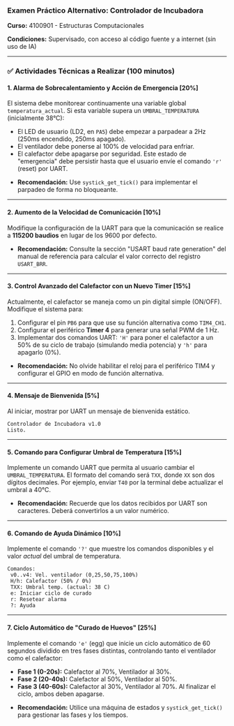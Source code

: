 ### Examen Práctico Alternativo: Controlador de Incubadora

**Curso:** 4100901 - Estructuras Computacionales

**Condiciones:** Supervisado, con acceso al código fuente y a internet (sin uso de IA)

---

### ✅ Actividades Técnicas a Realizar (100 minutos)

#### 1. Alarma de Sobrecalentamiento y Acción de Emergencia [20%]
El sistema debe monitorear continuamente una variable global `temperatura_actual`. Si esta variable supera un `UMBRAL_TEMPERATURA` (inicialmente 38°C):
- El LED de usuario (LD2, en `PA5`) debe empezar a parpadear a 2Hz (250ms encendido, 250ms apagado).
- El ventilador debe ponerse al 100% de velocidad para enfriar.
- El calefactor debe apagarse por seguridad.
Este estado de "emergencia" debe persistir hasta que el usuario envíe el comando `'r'` (reset) por UART.

*   **Recomendación:** Use `systick_get_tick()` para implementar el parpadeo de forma no bloqueante.

---
#### 2. Aumento de la Velocidad de Comunicación [10%]
Modifique la configuración de la UART para que la comunicación se realice a **115200 baudios** en lugar de los 9600 por defecto.

*   **Recomendación:** Consulte la sección "USART baud rate generation" del manual de referencia para calcular el valor correcto del registro `USART_BRR`.

---
#### 3. Control Avanzado del Calefactor con un Nuevo Timer [15%]
Actualmente, el calefactor se maneja como un pin digital simple (ON/OFF). Modifique el sistema para:
1.  Configurar el pin `PB6` para que use su función alternativa como `TIM4_CH1`.
2.  Configurar el periférico **Timer 4** para generar una señal PWM de 1 Hz.
3.  Implementar dos comandos UART: `'H'` para poner el calefactor a un 50% de su ciclo de trabajo (simulando media potencia) y `'h'` para apagarlo (0%).

*   **Recomendación:** No olvide habilitar el reloj para el periférico TIM4 y configurar el GPIO en modo de función alternativa.

---
#### 4. Mensaje de Bienvenida [5%]
Al iniciar, mostrar por UART un mensaje de bienvenida estático.
```
Controlador de Incubadora v1.0
Listo.
```

---
#### 5. Comando para Configurar Umbral de Temperatura [15%]
Implemente un comando UART que permita al usuario cambiar el `UMBRAL_TEMPERATURA`. El formato del comando será `TXX`, donde `XX` son dos dígitos decimales. Por ejemplo, enviar `T40` por la terminal debe actualizar el umbral a 40°C.

*   **Recomendación:** Recuerde que los datos recibidos por UART son caracteres. Deberá convertirlos a un valor numérico.

---
#### 6. Comando de Ayuda Dinámico [10%]
Implemente el comando `'?'` que muestre los comandos disponibles y el valor *actual* del umbral de temperatura.
```
Comandos:
 v0..v4: Vel. ventilador (0,25,50,75,100%)
 H/h: Calefactor (50% / 0%)
 TXX: Umbral temp. (actual: 38 C)
 e: Iniciar ciclo de curado
 r: Resetear alarma
 ?: Ayuda
```

---
#### 7. Ciclo Automático de "Curado de Huevos" [25%]
Implemente el comando `'e'` (egg) que inicie un ciclo automático de 60 segundos dividido en tres fases distintas, controlando tanto el ventilador como el calefactor:
- **Fase 1 (0-20s):** Calefactor al 70%, Ventilador al 30%.
- **Fase 2 (20-40s):** Calefactor al 50%, Ventilador al 50%.
- **Fase 3 (40-60s):** Calefactor al 30%, Ventilador al 70%.
Al finalizar el ciclo, ambos deben apagarse.

*   **Recomendación:** Utilice una máquina de estados y `systick_get_tick()` para gestionar las fases y los tiempos. 